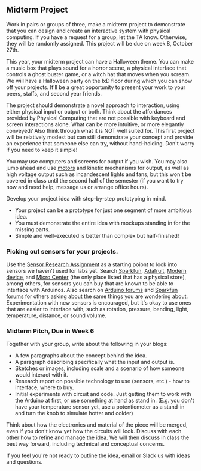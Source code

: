 ## Midterm Project

Work in pairs or groups of three, make a midterm project to demonstrate that you can design and create an interactive system with physical computing. If you have a request for a group, let the TA know. Otherwise, they will be randomly assigned. This project will be due on week 8, October 27th.

This year, your midterm project can have a Halloween theme. You can make a music box that plays sound for a horror scene, a physical interface that controls a ghost buster game, or a witch hat that moves when you scream. We will have a Halloween party on the IxD floor during which you can show off your projects. It'll be a great opportunity to present your work to your peers, staffs, and second year friends.

The project should demonstrate a novel approach to interaction, using either physical input or output or both. Think about the affordances provided by Physical Computing that are not possible with keyboard and screen interactions alone. What can be more intuitive, or more elegantly conveyed? Also think through what it is NOT well suited for. This first project will be relatively modest but can still demonstrate your concept and provide an experience that someone else can try, without hand-holding. Don't worry if you need to keep it simple!

You may use computers and screens for output if you wish. You may also jump ahead and use [motors](https://itp.nyu.edu/physcomp/labs/motors-and-transistors/lab-controlling-a-stepper-motor-with-a-step-and-direction-driver/) and kinetic mechanisms for output, as well as high voltage output such as incandescent lights and fans, but this won't be covered in class until the second half of the semester (if you want to try now and need help, message us or arrange office hours).

Develop your project idea with step-by-step prototyping in mind.

- Your project can be a prototype for just one segment of more ambitious idea.
- You must demonstrate the entire idea with mockups standing in for the missing parts.
- Simple and well-executed is better than complex but half-finished!

### Picking out sensors for your projects.

Use the [Sensor Research Assignment](Week-4/Sensor-project-research.html) as a starting poiont to look into sensors we haven't used for labs yet. Search [Sparkfun](www.sparkfun.com), [Adafruit](www.adafruit.com), [Modern device](www.moderndevice.com), and [Micro Center](https://www.microcenter.com/search/search_results.aspx?N=&cat=&Ntt=arduino+sensors&searchButton=search) (the only place listed that has a physical store), among others, for sensors you can buy that are known to be able to interface with Arduinos. Also search on [Arduino forums](http://forum.arduino.cc) and [Sparkfun forums](https://forum.sparkfun.com) for others asking about the same things you are wondering about. Experimentation with new sensors is encouraged, but it's okay to use ones that are easier to interface with, such as rotation, pressure, bending, light, temperature, distance, or sound volume.

### Midterm Pitch, Due in Week 6

Together with your group, write about the following in your blogs:

- A few paragraphs about the concept behind the idea.
- A paragraph describing specifically what the input and output is.
- Sketches or images, including scale and a scenario of how someone would interact with it.
- Research report on possible technology to use (sensors, etc.) - how to interface, where to buy.
- Initial experiments with circuit and code. Just getting them to work with the Arduino at first, or use something at hand as stand in. (E.g. you don't have your temperature sensor yet, use a potentiometer as a stand-in and turn the knob to simulate hotter and colder)

Think about how the electronics and material of the piece will be merged, even if you don't know yet how the circuits will look. Discuss with each other how to refine and manage the idea. We will then discuss in class the best way forward, including technical and conceptual concerns.

If you feel you're not ready to outline the idea, email or Slack us with ideas and questions.
